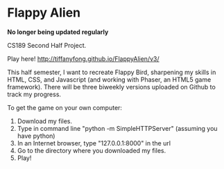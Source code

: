 # Flappy Alien

<strong>No longer being updated regularly</strong>

CS189 Second Half Project.

Play here! http://tiffanyfong.github.io/FlappyAlien/v3/

This half semester, I want to recreate Flappy Bird, sharpening my skills in HTML, CSS, and Javascript (and working with Phaser, an HTML5 game framework). There will be three biweekly versions uploaded on Github to track my progress.

To get the game on your own computer:

1. Download my files. <br>
2. Type in command line "python -m SimpleHTTPServer" (assuming you have python) <br>
3. In an Internet browser, type "127.0.0.1:8000" in the url <br>
4. Go to the directory where you downloaded my files. <br>
5. Play!<br>
